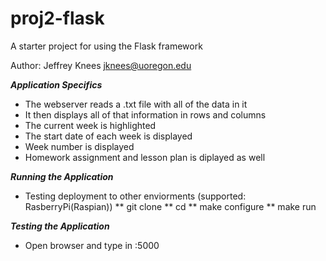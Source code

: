 # proj2-flask
A starter project for using the Flask framework

Author: Jeffrey Knees jknees@uoregon.edu

***Application Specifics***
* The webserver reads a .txt file with all of the data in it
* It then displays all of that information in rows and columns
* The current week is highlighted
* The start date of each week is displayed
* Week number is displayed
* Homework assignment and lesson plan is diplayed as well

***Running the Application***
* Testing deployment to other enviorments (supported: RasberryPi(Raspian))
** git clone
** cd
** make configure
** make run

***Testing the Application***
* Open browser and type in <IP>:5000
